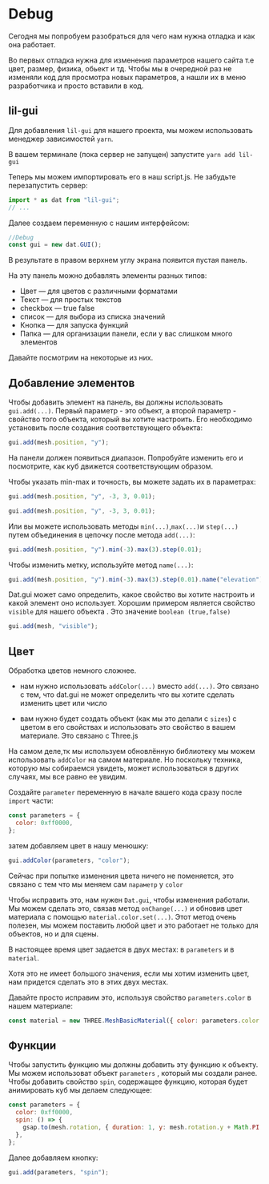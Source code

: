 # Debug

Сегодня мы попробуем разобраться для чего нам нужна отладка и как она работает.

Во первых отладка нужна для изменения параметров нашего сайта т.е цвет, размер, физика, обьект и тд. Чтобы мы в очередной раз не изменяли код для просмотра новых параметров, а нашли их в меню разработчика и просто вставили в код.

## lil-gui

Для добавления `lil-gui` для нашего проекта, мы можем использовать менеджер зависимостей `yarn`.

В вашем терминале (пока сервер не запущен) запустите `yarn add lil-gui`

Теперь мы можем импортировать его в наш script.js. Не забудьте перезапустить сервер:

```javascript
import * as dat from "lil-gui";
// ...
``` 

Далее создаем переменную с нашим интерфейсом:

```javascript
//Debug
const gui = new dat.GUI();
```

В результате в правом верхнем углу экрана появится пустая панель.

На эту панель можно добавлять элементы разных типов:

- Цвет — для цветов с различными форматами
- Текст — для простых текстов
- checkbox — true false
- список — для выбора из списка значений
- Кнопка — для запуска функций
- Папка — для организации панели, если у вас слишком много элементов

Давайте посмотрим на некоторые из них.

## Добавление элементов

Чтобы добавить элемент на панель, вы должны использовать `gui.add(...)`. Первый параметр - это объект, а второй параметр - свойство того объекта, который вы хотите настроить. Его необходимо установить после создания соответствующего объекта:

```javascript
gui.add(mesh.position, "y");
```

На панели должен появиться диапазон. Попробуйте изменить его и посмотрите, как куб движется соответствующим образом.

Чтобы указать min-max и точность, вы можете задать их в параметрах:

```javascript
gui.add(mesh.position, "y", -3, 3, 0.01);
```

```javascript
gui.add(mesh.position, "y", -3, 3, 0.01);
```

Или вы можете использовать методы `min(...)`,`max(...)`и `step(...)` путем объединения в цепочку после метода `add(...)`:

```javascript
gui.add(mesh.position, "y").min(-3).max(3).step(0.01);
```

Чтобы изменить метку, используйте метод `name(...)`:

```javascript
gui.add(mesh.position, "y").min(-3).max(3).step(0.01).name("elevation");
```

Dat.gui может само определить, какое свойство вы хотите настроить и какой элемент оно использует. Хорошим примером является свойство `visible` для нашего объекта . Это значение `boolean (true,false)`

```javascript
gui.add(mesh, "visible");
```

## Цвет

Обработка цветов немного сложнее.

- нам нужно использовать `addColor(...)` вместо `add(...)`. Это связано с тем, что dat.gui не может определить что вы хотите сделать изменить цвет или число

- вам нужно будет создать объект (как мы это делали с `sizes`) с цветом в его свойствах и использовать это свойство в вашем материале. Это связано с Three.js

На самом деле,тк мы используем обновлённую библиотеку мы можем использовать `addColor` на самом материале. Но поскольку техника, которую мы собираемся увидеть, может использоваться в других случаях, мы все равно ее увидим.

Создайте `parameter` переменную в начале вашего кода сразу после `import` части:

```javascript
const parameters = {
  color: 0xff0000,
};
```

затем добавляем цвет в нашу менюшку:

```javascript
gui.addColor(parameters, "color");
```

Сейчас при попытке изменения цвета ничего не поменяется, это связано с тем что мы меняем сам `параметр` у `color`

Чтобы исправить это, нам нужен `Dat.gui`, чтобы изменения работали. Мы можем сделать это, связав метод `onChange(...)` и обновив цвет материала с помощью `material.color.set(...)`. Этот метод очень полезен, мы можем поставить любой цвет и это работает не только для объектов, но и для сцены.

В настоящее время цвет задается в двух местах: в `parameters` и в `material`.

Хотя это не имеет большого значения, если мы хотим изменить цвет, нам придется сделать это в этих двух местах.

Давайте просто исправим это, используя свойство `parameters.color` в нашем материале:

```javascript
const material = new THREE.MeshBasicMaterial({ color: parameters.color });
```

## Функции

Чтобы запустить функцию мы должны добавить эту функцию к объекту. Мы можем использоват объект `parameters` , который мы создали ранее. Чтобы добавить свойство `spin`, содержащее функцию, которая будет анимировать куб мы делаем следующее:

```javascript
const parameters = {
  color: 0xff0000,
  spin: () => {
    gsap.to(mesh.rotation, { duration: 1, y: mesh.rotation.y + Math.PI * 2 });
  },
};
```

Далее добавляем кнопку:

```javascript
gui.add(parameters, "spin");
```
